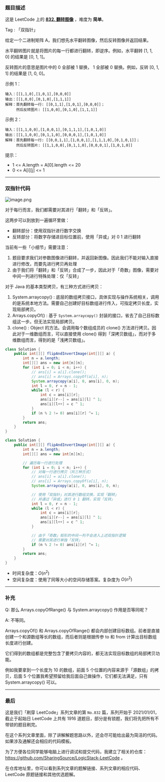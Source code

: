### 题目描述

这是 LeetCode 上的 **[832. 翻转图像](https://leetcode-cn.com/problems/flipping-an-image/solution/shuang-zhi-zhen-yi-bian-chu-li-huan-you-ik0v1/)** ，难度为 **简单**。

Tag : 「双指针」



给定一个二进制矩阵 A，我们想先水平翻转图像，然后反转图像并返回结果。

水平翻转图片就是将图片的每一行都进行翻转，即逆序。例如，水平翻转 [1, 1, 0] 的结果是 [0, 1, 1]。

反转图片的意思是图片中的 0 全部被 1 替换， 1 全部被 0 替换。例如，反转 [0, 1, 1] 的结果是 [1, 0, 0]。


示例 1：
```
输入：[[1,1,0],[1,0,1],[0,0,0]]
输出：[[1,0,0],[0,1,0],[1,1,1]]
解释：首先翻转每一行: [[0,1,1],[1,0,1],[0,0,0]]；
     然后反转图片: [[1,0,0],[0,1,0],[1,1,1]]
```
示例 2：
```
输入：[[1,1,0,0],[1,0,0,1],[0,1,1,1],[1,0,1,0]]
输出：[[1,1,0,0],[0,1,1,0],[0,0,0,1],[1,0,1,0]]
解释：首先翻转每一行: [[0,0,1,1],[1,0,0,1],[1,1,1,0],[0,1,0,1]]；
     然后反转图片: [[1,1,0,0],[0,1,1,0],[0,0,0,1],[1,0,1,0]]
```

提示：
* 1 <= A.length = A[0].length <= 20
* 0 <= A[i][j] <= 1

---

### 双指针代码

![image.png](https://pic.leetcode-cn.com/1614132194-quqFdD-image.png)


对于每行而言，我们都需要对其进行「翻转」和「反转」。

这两步可以到放到一遍循环里做：
* 翻转部分：使用双指针进行数字交换
* 反转部分：将数字存储进目标位置前，使用「异或」对 0 1 进行翻转

当前有一些「小细节」需要注意：
1. 题目要求我们对参数图像进行翻转，并返回新图像。因此我们不能对输入直接进行修改，而要先进行拷贝再处理
2. 由于我们将「翻转」和「反转」合成了一步，因此对于「奇数」图像，需要对中间一列进行特殊处理：仅「反转」

对于 Java 的基本类型拷贝，有三种方式进行拷贝：
1. System.arraycopy() : 底层的数组拷贝接口，具体实现与操作系统相关，调用的是系统本地方法。需要自己创建好目标数组进行传入，可指定拷贝长度，实现局部拷贝。
2. Arrays.copyOf() : 基于 `System.arraycopy()` 封装的接口，省去了自己目标数组这一步。但无法实现局部拷贝。
3. clone() : Object 的方法。会调用每个数组成员的 clone() 方法进行拷贝。因此对于一维数组而言，可以直接使用 clone() 得到「深拷贝数组」，而对于多维数组而言，得到的是「浅拷贝数组」。


```java [] 
class Solution {
    public int[][] flipAndInvertImage(int[][] a) {
        int n = a.length;
        int[][] ans = new int[n][n];
        for (int i = 0; i < n; i++) {
            // ans[i] = a[i].clone(); 
            // ans[i] = Arrays.copyOf(a[i], n); 
            System.arraycopy(a[i], 0, ans[i], 0, n); 
            int l = 0, r = n - 1;
            while (l < r) {
                int c = ans[i][r];
                ans[i][r--] = ans[i][l] ^ 1;
                ans[i][l++] = c ^ 1;
            }
            if (n % 2 != 0) ans[i][r] ^= 1; 
        }
        return ans;
    }
}
```
```java []
class Solution {
    public int[][] flipAndInvertImage(int[][] a) {
        int n = a.length;
        int[][] ans = new int[n][n];

        // 遍历每一行进行处理
        for (int i = 0; i < n; i++) {
            // 对每一行进行拷贝（共三种方式）
            // ans[i] = a[i].clone(); 
            // ans[i] = Arrays.copyOf(a[i], n); 
            System.arraycopy(a[i], 0, ans[i], 0, n); 

            // 使用「双指针」对其进行数组交换，实现「翻转」
            // 并通过「异或」进行 0 1 翻转，实现「反转」
            int l = 0, r = n - 1;
            while (l < r) {
                int c = ans[i][r];
                ans[i][r--] = ans[i][l] ^ 1;
                ans[i][l++] = c ^ 1;
            }

            // 由于「奇数」矩形的中间一列不会进入上述双指针逻辑
            // 需要对其进行单独「反转」
            if (n % 2 != 0) ans[i][r] ^= 1; 
        }
        return ans;
    }
}
```
* 时间复杂度：$O(n^2)$
* 空间复杂度：使用了同等大小的空间存储答案。复杂度为 $O(n^2)$

***
### 补充

Q: 那么 Arrays.copyOfRange() 与 System.arraycopy() 作用是否等同呢？

A: 不等同。

Arrays.copyOf() 和 Arrays.copyOfRange() 都会内部创建目标数组。前者是直接创建一个和源数组等长的数组，而后者则是根据传参 to 和 from 计算出目标数组长度进行创建。

它们得到的数组都是完整包含了要拷贝内容的，都无法实现目标数组的局部拷贝功能。

例如我要拿到一个长度为 10 的数组，前面 5 个位置的内容来源于「源数组」的拷贝，后面 5 个位置我希望预留给我后面自己做操作，它们都无法满足，只有 System.arraycopy() 可以。

---

### 最后

这是我们「刷穿 LeetCode」系列文章的第 `No.832` 篇，系列开始于 2021/01/01，截止于起始日 LeetCode 上共有 1916 道题目，部分是有锁题，我们将先把所有不带锁的题目刷完。

在这个系列文章里面，除了讲解解题思路以外，还会尽可能给出最为简洁的代码。如果涉及通解还会相应的代码模板。

为了方便各位同学能够电脑上进行调试和提交代码，我建立了相关的仓库：https://github.com/SharingSource/LogicStack-LeetCode 。

在仓库地址里，你可以看到系列文章的题解链接、系列文章的相应代码、LeetCode 原题链接和其他优选题解。

